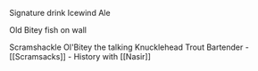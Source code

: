 Signature drink
	Icewind Ale

Old Bitey fish on wall

Scramshackle
	Ol'Bitey the talking Knucklehead Trout
	Bartender - [[Scramsacks]] - History with [[Nasir]]
